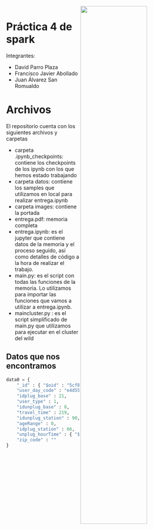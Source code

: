 
<img align="right" src="images/01-bicimad-escena-principal.gif" width="60%"/>

# Práctica 4 de spark

Integrantes:
* David Parro Plaza
* Francisco Javier Abollado
* Juan Álvarez San Romualdo

# Archivos <a name=id1.3> </a>

El repositorio cuenta con los siguientes archivos y carpetas

* carpeta .ipynb_checkpoints:  contiene los checkpoints de los ipynb con los que hemos estado trabajando
* carpeta datos: contiene los samples que utilizamos en local para realizar entrega.ipynb 
* carpeta images: contiene la portada 
* entrega.pdf: memoria completa
* entrega.ipynb: es el jupyter que contiene datos de la memoria y el proceso seguido, así como detalles de código a la hora de realizar el trabajo.
* main.py: es el script con todas las funciones de la memoria. Lo utilizamos para importar las funciones que vamos a utilizar a entrega.ipynb.
* maincluster.py : es el script simplificado de main.py que utilizamos para ejecutar en el cluster del wild 


## Datos que nos encontramos <a name=id1.4> </a>

```python
data0 = { 
    "_id" : { "$oid" : "5cf83b752f3843a016be4e2f" }, 
    "user_day_code" : "e4d55deb9ac172a8d8f5f0a32599815bd51b7c8760d67e42b11adf7c0829341b", 
    "idplug_base" : 21, 
    "user_type" : 1, 
    "idunplug_base" : 8, 
    "travel_time" : 219, 
    "idunplug_station" : 90, 
    "ageRange" : 0, 
    "idplug_station" : 66, 
    "unplug_hourTime" : { "$date" : "2019-06-01T00:00:00.000+0200" }, 
    "zip_code" : "" 
}
```



